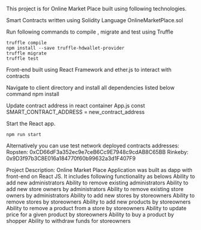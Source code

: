 ﻿This project is for Online Market Place built using following technologies.

Smart Contracts written using Solidity Language
OnlineMarketPlace.sol

Run following commands to compile , migrate and test using Truffle

    truffle compile
    npm install --save truffle-hdwallet-provider
    truffle migrate
    truffle test

Front-end built using React Framework and ether.js to interact with contracts

Navigate to client directory and install all dependencies listed below command
npm install

Update contract address in react container App.js
const SMART_CONTRACT_ADDRESS = new_contract_address

Start the React app.

    npm run start

Alternatively you can use test network deployed contracts addresses:
Ropsten: 0xCD66dF3a352ec9e7ceB6Cc9E7948c9cdAB8C65BB
Rinkeby: 0x9D3f97b3C8E016a184770f60b99632a3d1F407F9

Project Description: Online Market Place Application was built as dapp with front-end on React JS.
It includes following functionality as belows
Ability to add new administrators
Ability to remove existing administrators
Ability to add new store owners by administrators
Ability to remove existing store owners by administrators
Ability to add new stores by storeowners
Ability to remove stores by storeowners
Ability to add new products by storeowners
Ability to remove a product from a store by storeowners
Ability to update price for a given product by storeowners
Ability to buy a product by shopper
Ability to withdraw funds for storeowners
